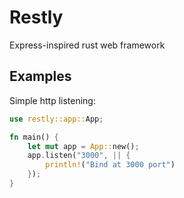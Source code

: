 # Restly

Express-inspired rust web framework

## Examples

Simple http listening:

```rust
use restly::app::App;

fn main() {
    let mut app = App::new();
    app.listen("3000", || {
        println!("Bind at 3000 port")
    });
}
```
